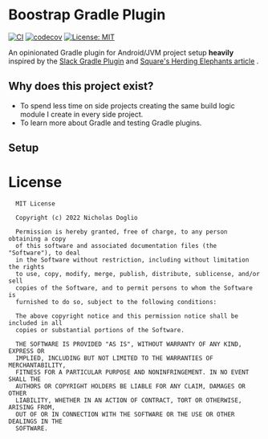 # Boostrap Gradle Plugin

[![CI](https://github.com/WhosNickDoglio/Bootstrap/actions/workflows/ci.yml/badge.svg)](https://github.com/WhosNickDoglio/Bootstrap/actions/workflows/ci.yml)
[![codecov](https://codecov.io/gh/WhosNickDoglio/Bootstrap/branch/trunk/graph/badge.svg?token=J4JG5WPuUH)](https://codecov.io/gh/WhosNickDoglio/Bootstrap)
[![License: MIT](https://img.shields.io/badge/License-MIT-yellow.svg)](https://opensource.org/licenses/MIT)

An opinionated Gradle plugin for Android/JVM project setup **heavily** inspired by
the [Slack Gradle Plugin](https://github.com/slackhq/slack-gradle-plugin)
and [Square's Herding Elephants article](https://dev.to/autonomousapps/herding-elephants-wrangling-a-3500-module-gradle-project-4658)
.

## Why does this project exist? 

- To spend less time on side projects creating the same build logic module I create in every side project. 
- To learn more about Gradle and testing Gradle plugins.



## Setup

# License

      MIT License

      Copyright (c) 2022 Nicholas Doglio

      Permission is hereby granted, free of charge, to any person obtaining a copy
      of this software and associated documentation files (the "Software"), to deal
      in the Software without restriction, including without limitation the rights
      to use, copy, modify, merge, publish, distribute, sublicense, and/or sell
      copies of the Software, and to permit persons to whom the Software is
      furnished to do so, subject to the following conditions:

      The above copyright notice and this permission notice shall be included in all
      copies or substantial portions of the Software.

      THE SOFTWARE IS PROVIDED "AS IS", WITHOUT WARRANTY OF ANY KIND, EXPRESS OR
      IMPLIED, INCLUDING BUT NOT LIMITED TO THE WARRANTIES OF MERCHANTABILITY,
      FITNESS FOR A PARTICULAR PURPOSE AND NONINFRINGEMENT. IN NO EVENT SHALL THE
      AUTHORS OR COPYRIGHT HOLDERS BE LIABLE FOR ANY CLAIM, DAMAGES OR OTHER
      LIABILITY, WHETHER IN AN ACTION OF CONTRACT, TORT OR OTHERWISE, ARISING FROM,
      OUT OF OR IN CONNECTION WITH THE SOFTWARE OR THE USE OR OTHER DEALINGS IN THE
      SOFTWARE.
